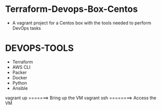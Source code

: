 # Terraform-Devops-Box-Centos


* A vagrant project for a Centos box with the tools needed to perform DevOps tasks

# DEVOPS-TOOLS
* Terraform
* AWS CLI
* Packer
* Docker
* Python
* Ansible


vagrant up =======> Bring up the VM
vagrant ssh ========> Access the VM

